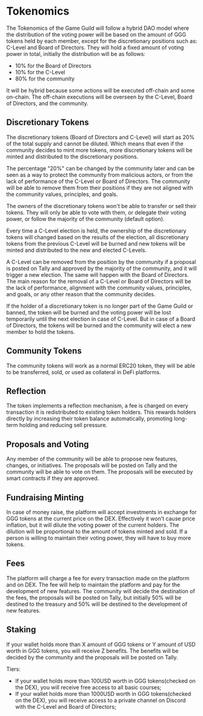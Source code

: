 # Tokenomics

The Tokenomics of the Game Guild will follow a hybrid DAO model where the distribution of the voting power will be based
on the amount of GGG tokens held by each member, except for the discretionary positions such as: C-Level and Board of
Directors. They will hold a fixed amount of voting power in total, initially the distribution will be as follows:

- 10% for the Board of Directors
- 10% for the C-Level
- 80% for the community

It will be hybrid because some actions will be executed off-chain and some on-chain. The off-chain executions will be
overseen by the C-Level, Board of Directors, and the community.

## Discretionary Tokens

The discretionary tokens (Board of Directors and C-Level) will start as 20% of the total supply and cannot be diluted.
Which means that even if the community decides to mint more tokens, more discretionary tokens will be minted and
distributed to the discretionary positions.

The percentage "20%" can be changed by the community later and can be seen as a way to protect the community from
malicious actors, or from the lack of performance of the C-Level or Board of Directors. The community will be able to
remove them from their positions if they are not aligned with the community values, principles, and goals.

The owners of the discretionary tokens won't be able to transfer or sell their tokens. They will only be able to vote
with them, or delegate their voting power, or follow the majority of the community (default option).

Every time a C-Level election is held, the ownership of the discretionary tokens will changed based on the results of
the election, all discretionary tokens from the previous C-Level will be burned and new tokens will be minted and
distributed to the new and elected C-Levels.

A C-Level can be removed from the position by the community if a proposal is posted on Tally and approved by the
majority of the community, and it will trigger a new election. The same will happen with the Board of Directors. The
main reason for the removal of a C-Level or Board of Directors will be the lack of performance, alignment with the
community values, principles, and goals, or any other reason that the community decides.

If the holder of a discretionary token is no longer part of the Game Guild or banned, the token will be burned and the
voting power will be lost temporarily until the next election in case of C-Level. But in case of a Board of Directors,
the tokens will be burned and the community will elect a new member to hold the tokens.

## Community Tokens

The community tokens will work as a normal ERC20 token, they will be able to be transferred, sold, or used as collateral
in DeFi platforms.

## Reflection

The token implements a reflection mechanism, a fee is charged on every transaction it is redistributed to existing token
holders. This rewards holders directly by increasing their token balance automatically, promoting long-term holding and
reducing sell pressure.

## Proposals and Voting

Any member of the community will be able to propose new features, changes, or initiatives. The proposals will be posted
on Tally and the community will be able to vote on them. The proposals will be executed by smart contracts if they are
approved.

## Fundraising Minting

In case of money raise, the platform will accept investments in exchange for GGG tokens at the current price on the DEX.
Effectively it won't cause price inflation, but it will dilute the voting power of the current holders. The dilution
will be proportional to the amount of tokens minted and sold. If a person is willing to maintain their voting power,
they will have to buy more tokens.

## Fees

The platform will charge a fee for every transaction made on the platform and on DEX. The fee will help to maintain the
platform and pay for the development of new features. The community will decide the destination of the fees, the
proposals will be posted on Tally, but initially 50% will be destined to the treasury and 50% will be destined to the
development of new features.

## Staking

If your wallet holds more than X amount of GGG tokens or Y amount of USD worth in GGG tokens, you will receive Z
benefits. The benefits will be decided by the community and the proposals will be posted on Tally.

Tiers:

- If your wallet holds more than 100USD worth in GGG tokens(checked on the DEX), you will receive free access to all
  basic courses;
- If your wallet holds more than 1000USD worth in GGG tokens(checked on the DEX), you will receive access to a private
  channel on Discord with the C-Level and Board of Directors;


